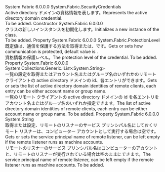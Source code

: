 <Type Name="WindowsCredentials" FullName="System.Fabric.WindowsCredentials">
  <TypeSignature Language="C#" Value="public sealed class WindowsCredentials : System.Fabric.SecurityCredentials" />
  <TypeSignature Language="ILAsm" Value=".class public auto ansi sealed beforefieldinit WindowsCredentials extends System.Fabric.SecurityCredentials" />
  <TypeSignature Language="DocId" Value="T:System.Fabric.WindowsCredentials" />
  <TypeSignature Language="VB.NET" Value="Public NotInheritable Class WindowsCredentials&#xA;Inherits SecurityCredentials" />
  <TypeSignature Language="F#" Value="type WindowsCredentials = class&#xA;    inherit SecurityCredentials" />
  <AssemblyInfo>
    <AssemblyName>System.Fabric</AssemblyName>
    <AssemblyVersion>6.0.0.0</AssemblyVersion>
  </AssemblyInfo>
  <Base>
    <BaseTypeName>System.Fabric.SecurityCredentials</BaseTypeName>
  </Base>
  <Interfaces />
  <Docs>
    <summary>
      <para><span data-ttu-id="b14b1-101">Active directory ドメインの資格情報を表します。</span><span class="sxs-lookup"><span data-stu-id="b14b1-101">Represents the active directory domain credential.</span></span></para>
    </summary>
    <remarks>To be added.</remarks>
  </Docs>
  <Members>
    <Member MemberName=".ctor">
      <MemberSignature Language="C#" Value="public WindowsCredentials ();" />
      <MemberSignature Language="ILAsm" Value=".method public hidebysig specialname rtspecialname instance void .ctor() cil managed" />
      <MemberSignature Language="DocId" Value="M:System.Fabric.WindowsCredentials.#ctor" />
      <MemberSignature Language="VB.NET" Value="Public Sub New ()" />
      <MemberType>Constructor</MemberType>
      <AssemblyInfo>
        <AssemblyName>System.Fabric</AssemblyName>
        <AssemblyVersion>6.0.0.0</AssemblyVersion>
      </AssemblyInfo>
      <Parameters />
      <Docs>
        <summary>
          <para><span data-ttu-id="b14b1-102"><see cref="T:System.Fabric.WindowsCredentials" /> クラスの新しいインスタンスを初期化します。</span><span class="sxs-lookup"><span data-stu-id="b14b1-102">Initializes a new instance of the <see cref="T:System.Fabric.WindowsCredentials" /> class.</span></span></para>
        </summary>
        <remarks>To be added.</remarks>
      </Docs>
    </Member>
    <Member MemberName="ProtectionLevel">
      <MemberSignature Language="C#" Value="public System.Fabric.ProtectionLevel ProtectionLevel { get; set; }" />
      <MemberSignature Language="ILAsm" Value=".property instance valuetype System.Fabric.ProtectionLevel ProtectionLevel" />
      <MemberSignature Language="DocId" Value="P:System.Fabric.WindowsCredentials.ProtectionLevel" />
      <MemberSignature Language="VB.NET" Value="Public Property ProtectionLevel As ProtectionLevel" />
      <MemberSignature Language="F#" Value="member this.ProtectionLevel : System.Fabric.ProtectionLevel with get, set" Usage="System.Fabric.WindowsCredentials.ProtectionLevel" />
      <MemberType>Property</MemberType>
      <AssemblyInfo>
        <AssemblyName>System.Fabric</AssemblyName>
        <AssemblyVersion>6.0.0.0</AssemblyVersion>
      </AssemblyInfo>
      <ReturnValue>
        <ReturnType>System.Fabric.ProtectionLevel</ReturnType>
      </ReturnValue>
      <Docs>
        <summary>
          <para><span data-ttu-id="b14b1-103">既定値は、通信を保護する方法を取得または、<see cref="F:System.Fabric.ProtectionLevel.EncryptAndSign" />です。</span><span class="sxs-lookup"><span data-stu-id="b14b1-103">Gets or sets how communication is protected, default value is <see cref="F:System.Fabric.ProtectionLevel.EncryptAndSign" />.</span></span></para>
        </summary>
        <value>
          <para><span data-ttu-id="b14b1-104">資格情報の保護レベル。</span><span class="sxs-lookup"><span data-stu-id="b14b1-104">The protection level of the credential.</span></span></para>
        </value>
        <remarks>To be added.</remarks>
      </Docs>
    </Member>
    <Member MemberName="RemoteIdentities">
      <MemberSignature Language="C#" Value="public System.Collections.Generic.IList&lt;string&gt; RemoteIdentities { get; }" />
      <MemberSignature Language="ILAsm" Value=".property instance class System.Collections.Generic.IList`1&lt;string&gt; RemoteIdentities" />
      <MemberSignature Language="DocId" Value="P:System.Fabric.WindowsCredentials.RemoteIdentities" />
      <MemberSignature Language="VB.NET" Value="Public ReadOnly Property RemoteIdentities As IList(Of String)" />
      <MemberSignature Language="F#" Value="member this.RemoteIdentities : System.Collections.Generic.IList&lt;string&gt;" Usage="System.Fabric.WindowsCredentials.RemoteIdentities" />
      <MemberType>Property</MemberType>
      <AssemblyInfo>
        <AssemblyName>System.Fabric</AssemblyName>
        <AssemblyVersion>6.0.0.0</AssemblyVersion>
      </AssemblyInfo>
      <ReturnValue>
        <ReturnType>System.Collections.Generic.IList&lt;System.String&gt;</ReturnType>
      </ReturnValue>
      <Docs>
        <summary>
          <para><span data-ttu-id="b14b1-105">一覧の設定を取得またはアカウント名またはグループ名のいずれかのリモート クライアントの active directory ドメインの id、各エントリができます。</span><span class="sxs-lookup"><span data-stu-id="b14b1-105">Gets or sets the list of active directory domain identities of remote clients, each entry can be either account name or group name.</span></span></para>
        </summary>
        <value>
          <para><span data-ttu-id="b14b1-106">一覧のリモート クライアントの active directory ドメインの id を各エントリをアカウント名またはグループ名のいずれか指定できます。</span><span class="sxs-lookup"><span data-stu-id="b14b1-106">The list of active directory domain identities of remote clients, each entry can be either account name or group name.</span></span></para>
        </value>
        <remarks>To be added.</remarks>
      </Docs>
    </Member>
    <Member MemberName="RemoteSpn">
      <MemberSignature Language="C#" Value="public string RemoteSpn { get; set; }" />
      <MemberSignature Language="ILAsm" Value=".property instance string RemoteSpn" />
      <MemberSignature Language="DocId" Value="P:System.Fabric.WindowsCredentials.RemoteSpn" />
      <MemberSignature Language="VB.NET" Value="Public Property RemoteSpn As String" />
      <MemberSignature Language="F#" Value="member this.RemoteSpn : string with get, set" Usage="System.Fabric.WindowsCredentials.RemoteSpn" />
      <MemberType>Property</MemberType>
      <AssemblyInfo>
        <AssemblyName>System.Fabric</AssemblyName>
        <AssemblyVersion>6.0.0.0</AssemblyVersion>
      </AssemblyInfo>
      <ReturnValue>
        <ReturnType>System.String</ReturnType>
      </ReturnValue>
      <Docs>
        <summary>
          <para><span data-ttu-id="b14b1-107">取得または設定、リモートのリスナーのサービス プリンシパル名にしておくリモート リスナーは、コンピューター アカウントとして実行する場合は空です。</span><span class="sxs-lookup"><span data-stu-id="b14b1-107">Gets or sets the service principal name of remote listener, can be left empty if the remote listener runs as machine accounts.</span></span></para>
        </summary>
        <value>
          <para><span data-ttu-id="b14b1-108">リモートのリスナーのサービス プリンシパル名はコンピューターのアカウントと、リモートのリスナーが実行されている場合は空のままにできます。</span><span class="sxs-lookup"><span data-stu-id="b14b1-108">The service principal name of remote listener, can be left empty if the remote listener runs as machine accounts.</span></span></para>
        </value>
        <remarks>To be added.</remarks>
      </Docs>
    </Member>
  </Members>
</Type>